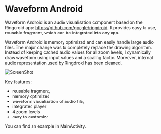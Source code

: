 # Waveform Android 

Waveform Android is an audio visualisation component based on the Ringdroid app: https://github.com/google/ringdroid. It provides easy to use, reusable fragment, which can be integrated into any app. 

Waveform Android is memory optimized and can easily handle large audio files. The major change was to completely replace the drawing algorithm. Instead of keeping cached audio values for all zoom levels, I dynamically draw waveform using input values and a scaling factor. Moreover, internal audio representation used by Ringdroid has been cleaned.

![ScreenShot](https://raw.github.com/Semantive/waveform-android/master/screenshot.png)

Key features:
- reusable fragment,
- memory optimized
- waveform visualisation of audio file,
- integrated player
- 4 zoom levels
- easy to customize

You can find an example in MainActivity.
